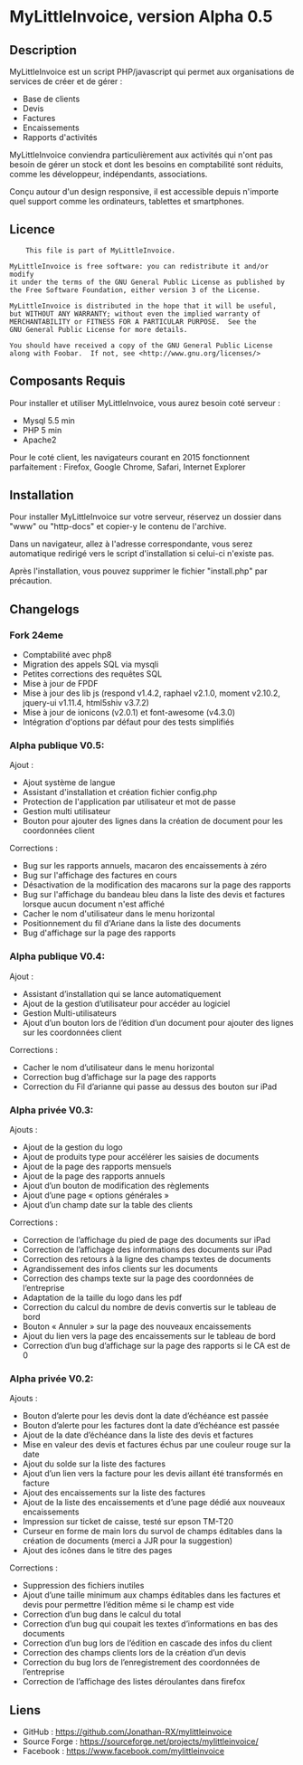 # MyLittleInvoice, version Alpha 0.5 

## Description

MyLittleInvoice est un script PHP/javascript qui permet aux organisations de services de créer et de gérer :

 - Base de clients
 - Devis
 - Factures
 - Encaissements
 - Rapports d'activités

MyLittleInvoice conviendra particulièrement aux activités qui n'ont pas besoin de gérer un stock et dont les besoins en comptabilité sont réduits, comme les développeur, indépendants, associations.

Conçu autour d'un design responsive, il est accessible depuis n'importe quel support comme les ordinateurs, tablettes et smartphones.

## Licence

		This file is part of MyLittleInvoice.

    MyLittleInvoice is free software: you can redistribute it and/or modify
    it under the terms of the GNU General Public License as published by
    the Free Software Foundation, either version 3 of the License.

    MyLittleInvoice is distributed in the hope that it will be useful,
    but WITHOUT ANY WARRANTY; without even the implied warranty of
    MERCHANTABILITY or FITNESS FOR A PARTICULAR PURPOSE.  See the
    GNU General Public License for more details.

    You should have received a copy of the GNU General Public License
    along with Foobar.  If not, see <http://www.gnu.org/licenses/>
		
## Composants Requis

Pour installer et utiliser MyLittleInvoice, vous aurez besoin coté serveur :

 - Mysql 5.5 min
 - PHP 5 min
 - Apache2

Pour le coté client, les navigateurs courant en 2015 fonctionnent parfaitement : Firefox, Google Chrome, Safari, Internet Explorer

## Installation

Pour installer MyLittleInvoice sur votre serveur, réservez un dossier dans "www" ou "http-docs" et copier-y le contenu de l'archive. 

Dans un navigateur, allez à l'adresse correspondante, vous serez automatique redirigé vers le script d'installation si celui-ci n'existe pas.

Après l'installation, vous pouvez supprimer le fichier "install.php" par précaution.

## Changelogs

### Fork 24eme

 - Comptabilité avec php8
 - Migration des appels SQL via mysqli
 - Petites corrections des requêtes SQL
 - Mise à jour de FPDF
 - Mise à jour des lib js (respond v1.4.2, raphael v2.1.0, moment v2.10.2, jquery-ui v1.11.4, html5shiv v3.7.2)
 - Mise à jour de ionicons (v2.0.1) et font-awesome (v4.3.0)
 - Intégration d'options par défaut pour des tests simplifiés

### Alpha publique V0.5:

Ajout :

 - Ajout système de langue
 - Assistant d'installation et création fichier config.php
 - Protection de l'application par utilisateur et mot de passe
 - Gestion multi utilisateur
 - Bouton pour ajouter des lignes dans la création de document pour les coordonnées client

Corrections :

 - Bug sur les rapports annuels, macaron des encaissements à zéro
 - Bug sur l'affichage des factures en cours
 - Désactivation de la modification des macarons sur la page des rapports
 - Bug sur l'affichage du bandeau bleu dans la liste des devis et factures lorsque aucun document n'est affiché
 - Cacher le nom d'utilisateur dans le menu horizontal 
 - Positionnement du fil d'Ariane dans la liste des documents
 - Bug d'affichage sur la page des rapports

### Alpha publique V0.4:

Ajout :

 - Assistant d’installation qui se lance automatiquement
 - Ajout de la gestion d’utilisateur pour accéder au logiciel
 - Gestion Multi-utilisateurs
 - Ajout d’un bouton lors de l’édition d’un document pour ajouter des lignes sur les coordonnées client

Corrections :

 - Cacher le nom d’utilisateur dans le menu horizontal
 - Correction bug d’affichage sur la page des rapports
 - Correction du Fil d’arianne qui passe au dessus des bouton sur iPad

### Alpha privée V0.3:

Ajouts :

 - Ajout de la gestion du logo
 - Ajout de produits type pour accélérer les saisies de documents
 - Ajout de la page des rapports mensuels
 - Ajout de la page des rapports annuels
 - Ajout d’un bouton de modification des règlements
 - Ajout d’une page « options générales »
 - Ajout d’un champ date sur la table des clients

Corrections :

 - Correction de l’affichage du pied de page des documents sur iPad
 - Correction de l’affichage des informations des documents sur iPad
 - Correction des retours à la ligne des champs textes de documents
 - Agrandissement des infos clients sur les documents
 - Correction des champs texte sur la page des coordonnées de l’entreprise
 - Adaptation de la taille du logo dans les pdf
 - Correction du calcul du nombre de devis convertis sur le tableau de bord
 - Bouton « Annuler » sur la page des nouveaux encaissements
 - Ajout du lien vers la page des encaissements sur le tableau de bord
 - Correction d’un bug d’affichage sur la page des rapports si le CA est de 0

### Alpha privée V0.2:

Ajouts :

 - Bouton d’alerte pour les devis dont la date d’échéance est passée
 - Bouton d’alerte pour les factures dont la date d’échéance est passée
 - Ajout de la date d’échéance dans la liste des devis et factures
 - Mise en valeur des devis et factures échus par une couleur rouge sur la date
 - Ajout du solde sur la liste des factures
 - Ajout d’un lien vers la facture pour les devis aillant été transformés en facture
 - Ajout des encaissements sur la liste des factures
 - Ajout de la liste des encaissements et d’une page dédié aux nouveaux encaissements
 - Impression sur ticket de caisse, testé sur epson TM-T20
 - Curseur en forme de main lors du survol de champs éditables dans la création de documents (merci a JJR pour la suggestion)
 - Ajout des icônes dans le  titre des pages

Corrections :

 - Suppression des fichiers inutiles
 - Ajout d’une taille minimum aux champs éditables dans les factures et devis pour permettre l’édition même si le champ est vide
 - Correction d’un bug dans le calcul du total
 - Correction d’un bug qui coupait les textes d’informations en bas des documents
 - Correction d’un bug lors de l’édition en cascade des infos du client
 - Correction des champs clients lors de la création d’un devis
 - Correction du bug lors de l’enregistrement des coordonnées de l’entreprise
 - Correction de l’affichage des listes déroulantes dans firefox

## Liens

 - GitHub : https://github.com/Jonathan-RX/mylittleinvoice
 - Source Forge : https://sourceforge.net/projects/mylittleinvoice/
 - Facebook : https://www.facebook.com/mylittleinvoice
